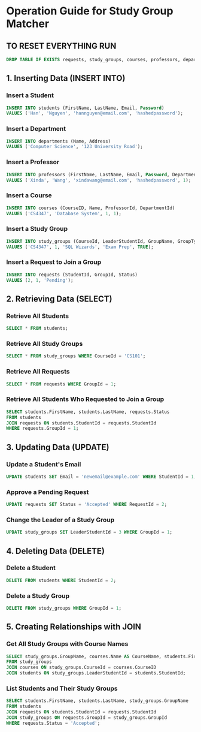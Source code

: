 # Operation Guide for Study Group Matcher

## TO RESET EVERYTHING RUN
```sql
DROP TABLE IF EXISTS requests, study_groups, courses, professors, departments, students;
```

## 1. Inserting Data (INSERT INTO)

### Insert a Student
```sql
INSERT INTO students (FirstName, LastName, Email, Password) 
VALUES ('Han', 'Nguyen', 'hannguyen@email.com', 'hashedpassword');
```

### Insert a Department
```sql
INSERT INTO departments (Name, Address)
VALUES ('Computer Science', '123 University Road');
```

### Insert a Professor
```sql
INSERT INTO professors (FirstName, LastName, Email, Password, DepartmentId) 
VALUES ('Xinda', 'Wang', 'xindawang@email.com', 'hashedpassword', 1);
```

### Insert a Course
```sql
INSERT INTO courses (CourseID, Name, ProfessorId, DepartmentId)
VALUES ('CS4347', 'Database System', 1, 1);
```

### Insert a Study Group
```sql
INSERT INTO study_groups (CourseId, LeaderStudentId, GroupName, GroupType, ProfessorApproval)
VALUES ('CS4347', 1, 'SQL Wizards', 'Exam Prep', TRUE);
```

### Insert a Request to Join a Group
```sql
INSERT INTO requests (StudentId, GroupId, Status)
VALUES (2, 1, 'Pending');
```

## 2. Retrieving Data (SELECT)

### Retrieve All Students
```sql
SELECT * FROM students;
```

### Retrieve All Study Groups
```sql
SELECT * FROM study_groups WHERE CourseId = 'CS101';
```

### Retrieve All Requests
```sql
SELECT * FROM requests WHERE GroupId = 1;
```

### Retrieve All Students Who Requested to Join a Group
```sql
SELECT students.FirstName, students.LastName, requests.Status
FROM students
JOIN requests ON students.StudentId = requests.StudentId
WHERE requests.GroupId = 1;
```

## 3. Updating Data (UPDATE)

### Update a Student's Email
```sql
UPDATE students SET Email = 'newemail@example.com' WHERE StudentId = 1;
```

### Approve a Pending Request
```sql
UPDATE requests SET Status = 'Accepted' WHERE RequestId = 2;
```

### Change the Leader of a Study Group
```sql
UPDATE study_groups SET LeaderStudentId = 3 WHERE GroupId = 1;
```

## 4. Deleting Data (DELETE)

### Delete a Student
```sql
DELETE FROM students WHERE StudentId = 2;
```

### Delete a Study Group
```sql
DELETE FROM study_groups WHERE GroupId = 1;
```

## 5. Creating Relationships with JOIN

### Get All Study Groups with Course Names
```sql
SELECT study_groups.GroupName, courses.Name AS CourseName, students.FirstName AS Leader
FROM study_groups
JOIN courses ON study_groups.CourseId = courses.CourseID
JOIN students ON study_groups.LeaderStudentId = students.StudentId;
```

### List Students and Their Study Groups
```sql
SELECT students.FirstName, students.LastName, study_groups.GroupName
FROM students
JOIN requests ON students.StudentId = requests.StudentId
JOIN study_groups ON requests.GroupId = study_groups.GroupId
WHERE requests.Status = 'Accepted';
```
